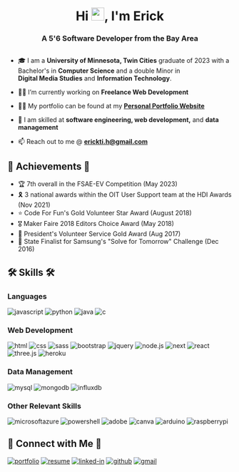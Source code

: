 <h1 align="center">Hi <img src="https://media.giphy.com/media/hvRJCLFzcasrR4ia7z/giphy.gif" width="29px" height="29px">, I'm Erick</h1>
<h3 align="center">A 5'6 Software Developer from the Bay Area</h3>

##

- 🎓 I am a **University of Minnesota, Twin Cities** graduate of 2023 with a Bachelor's in **Computer Science** and a double Minor in <br>
     **Digital Media Studies** and **Information Technology**.
  
- ✍🏼 I’m currently working on **Freelance Web Development**

- 👨‍💻 My portfolio can be found at my [**Personal Portfolio Website**](http://erickti.42web.io)

- 🧠 I am skilled at **software engineering, web development,** and **data management**

- 📫 Reach out to me @ **erickti.h@gmail.com**

## 🏅 Achievements 🏅

-   🏆 7th overall in the FSAE-EV Competition (May 2023)
-   🎗 3 national awards within the OIT User Support team at the HDI Awards (Nov 2021)
-   ⭐ Code For Fun's Gold Volunteer Star Award (August 2018)
-   🎖 Maker Faire 2018 Editors Choice Award (May 2018)                                                                                                      
-   🥇 President's Volunteer Service Gold Award (Aug 2017)                                                                                                                                    
-   📱 State Finalist for Samsung's "Solve for Tomorrow" Challenge (Dec 2016)

## 🛠️ Skills 🛠️

### Languages

![javascript](https://img.shields.io/badge/JavaScript-323330?style=for-the-badge&logo=javascript&logoColor=F7DF1E)
![python](https://img.shields.io/badge/Python-3776AB?style=for-the-badge&logo=python&logoColor=white)
![java](https://img.shields.io/badge/Java-ED8B00?style=for-the-badge&logo=openjdk&logoColor=white)
![c](https://img.shields.io/badge/C-00599C?style=for-the-badge&logo=c&logoColor=white)


### Web Development

![html](https://img.shields.io/badge/HTML5-E34F26?style=for-the-badge&logo=html5&logoColor=white)
![css](https://img.shields.io/badge/CSS3-1572B6?style=for-the-badge&logo=css3&logoColor=white)
![sass](https://img.shields.io/badge/SASS-CC6699?style=for-the-badge&logo=sass&logoColor=white)
![bootstrap](https://img.shields.io/badge/Bootstrap-563D7C?style=for-the-badge&logo=bootstrap&logoColor=white)
![jquery](https://img.shields.io/badge/jQuery-0769AD?style=for-the-badge&logo=jquery&logoColor=white)
![node.js](https://img.shields.io/badge/Node.js-43853D?style=for-the-badge&logo=node.js&logoColor=white)
![next](https://img.shields.io/badge/Next-000000?style=for-the-badge&logo=nextdotjs&logoColor=FFFFFF)
![react](https://img.shields.io/badge/React-20232A?style=for-the-badge&logo=react&logoColor=61DAFB)
![three.js](https://img.shields.io/badge/Three.js-000000?style=for-the-badge&logo=three.js&logoColor=white)
![heroku](https://img.shields.io/badge/Heroku-430098?style=for-the-badge&logo=heroku&logoColor=white)

### Data Management
![mysql](https://img.shields.io/badge/MySQL-00000F?style=for-the-badge&logo=mysql&logoColor=white)
![mongodb](https://img.shields.io/badge/MongoDB-4EA94B?style=for-the-badge&logo=mongodb&logoColor=white)
![influxdb](https://img.shields.io/badge/InfluxDB-22ADF6?style=for-the-badge&logo=InfluxDB&logoColor=white)

### Other Relevant Skills
![microsoftazure](https://img.shields.io/badge/Microsoft_Azure-0089D6?style=for-the-badge&logo=microsoft-azure&logoColor=white)
![powershell](https://img.shields.io/badge/Powershell-2CA5E0?style=for-the-badge&logo=powershell&logoColor=white)
![adobe](https://img.shields.io/badge/Adobe%20Creative%20Cloud-DA1F26?style=for-the-badge&logo=Adobe%20Creative%20Cloud&logoColor=white)
![canva](https://img.shields.io/badge/canva-00C4CC?style=for-the-badge&logo=canva&logoColor=white)
![arduino](https://img.shields.io/badge/Arduino-00979D?style=for-the-badge&logo=Arduino&logoColor=white)
![raspberrypi](https://img.shields.io/badge/Raspberry%20Pi-A22846?style=for-the-badge&logo=Raspberry%20Pi&logoColor=white)

## 🤝 Connect with Me 🤝 

[![portfolio](https://img.shields.io/badge/Portfolio-5340ff?style=for-the-badge&logo=Google-chrome&logoColor=white)](http://www.erickti.42web.io)
[![resume](https://img.shields.io/badge/Resume-4285F4?style=for-the-badge&logo=read-the-docs&logoColor=white)](https://docs.google.com/document/d/1ULYz6n3yxeIXw3MeU8jHv8-3iM1vqCYTWBEkTJksWl0/edit?usp=sharing)
[![linked-in](https://img.shields.io/badge/Linked_In-0077B5?style=for-the-badge&logo=LinkedIn&logoColor=white)](https://www.linkedin.com/in/erick-ti)
[![github](https://img.shields.io/badge/GitHub-000000?style=for-the-badge&logo=GitHub&logoColor=white)](https://github.com/erick-ti)
[![gmail](https://img.shields.io/badge/Gmail-D14836?style=for-the-badge&logo=Gmail&logoColor=white)](mailto:erickti.h@gmail.com)

